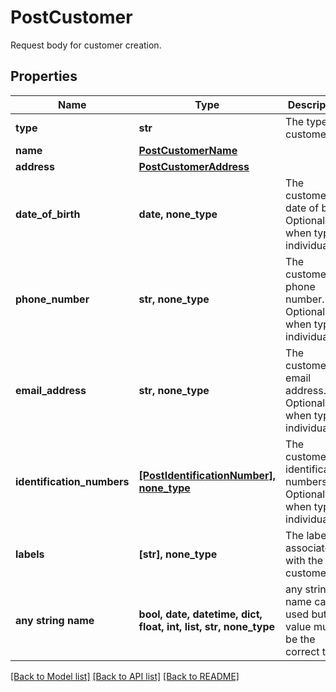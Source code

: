 # PostCustomer

Request body for customer creation.

## Properties
Name | Type | Description | Notes
------------ | ------------- | ------------- | -------------
**type** | **str** | The type of customer. | 
**name** | [**PostCustomerName**](PostCustomerName.md) |  | [optional] 
**address** | [**PostCustomerAddress**](PostCustomerAddress.md) |  | [optional] 
**date_of_birth** | **date, none_type** | The customer&#39;s date of birth. Optional when type is individual. | [optional] 
**phone_number** | **str, none_type** | The customer&#39;s phone number. Optional when type is individual. | [optional] 
**email_address** | **str, none_type** | The customer&#39;s email address. Optional when type is individual. | [optional] 
**identification_numbers** | [**[PostIdentificationNumber], none_type**](PostIdentificationNumber.md) | The customer&#39;s identification numbers. Optional when type is individual. | [optional] 
**labels** | **[str], none_type** | The labels associated with the customer. | [optional] 
**any string name** | **bool, date, datetime, dict, float, int, list, str, none_type** | any string name can be used but the value must be the correct type | [optional]

[[Back to Model list]](../README.md#documentation-for-models) [[Back to API list]](../README.md#documentation-for-api-endpoints) [[Back to README]](../README.md)


